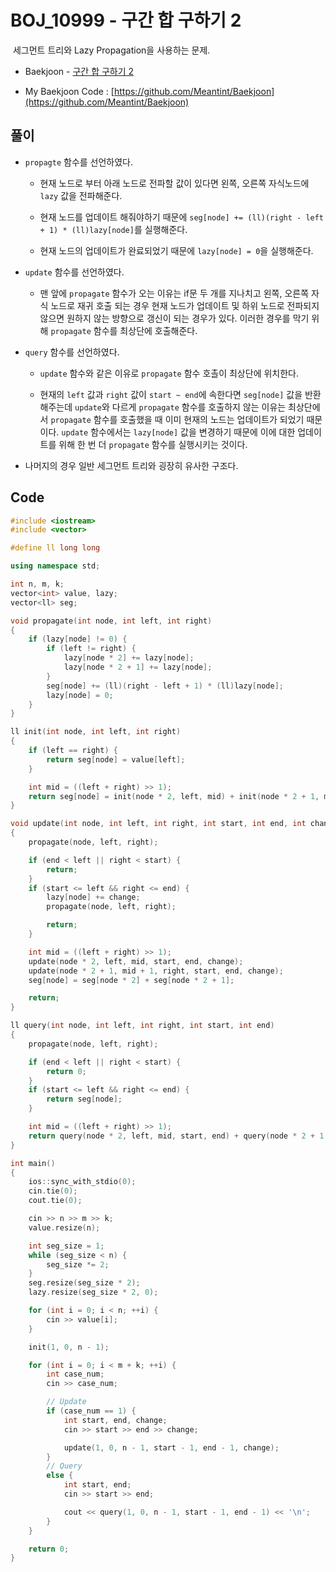 # BOJ_10999 - 구간 합 구하기 2

&nbsp;세그먼트 트리와 Lazy Propagation을 사용하는 문제.

- Baekjoon - [구간 합 구하기 2](https://www.acmicpc.net/problem/10999)

- My Baekjoon Code : [https://github.com/Meantint/Baekjoon](https://github.com/Meantint/Baekjoon)

## 풀이

- `propagte` 함수를 선언하였다.

  - 현재 노드로 부터 아래 노드로 전파할 값이 있다면 왼쪽, 오른쪽 자식노드에 `lazy` 값을 전파해준다.

  - 현재 노드를 업데이트 해줘야하기 때문에 `seg[node] += (ll)(right - left + 1) * (ll)lazy[node]`를 실행해준다.

  - 현재 노드의 업데이트가 완료되었기 때문에 `lazy[node] = 0`을 실행해준다.

- `update` 함수를 선언하였다.

  - 맨 앞에 `propagate` 함수가 오는 이유는 if문 두 개를 지나치고 왼쪽, 오른쪽 자식 노드로 재귀 호출 되는 경우 현재 노드가 업데이트 및 하위 노드로 전파되지 않으면 원하지 않는 방향으로 갱신이 되는 경우가 있다. 이러한 경우를 막기 위해 `propagate` 함수를 최상단에 호출해준다.

- `query` 함수를 선언하였다.

  - `update` 함수와 같은 이유로 `propagate` 함수 호촐이 최상단에 위치한다.

  - 현재의 `left` 값과 `right` 값이 `start ~ end`에 속한다면 `seg[node]` 값을 반환해주는데 `update`와 다르게 `propagate` 함수를 호출하지 않는 이유는 최상단에서 `propagate` 함수를 호출했을 때 이미 현재의 노드는 업데이트가 되었기 때문이다. `update` 함수에서는 `lazy[node]` 값을 변경하기 때문에 이에 대한 업데이트를 위해 한 번 더 `propagate` 함수를 실행시키는 것이다.

- 나머지의 경우 일반 세그먼트 트리와 굉장히 유사한 구조다.

## Code

```cpp
#include <iostream>
#include <vector>

#define ll long long

using namespace std;

int n, m, k;
vector<int> value, lazy;
vector<ll> seg;

void propagate(int node, int left, int right)
{
    if (lazy[node] != 0) {
        if (left != right) {
            lazy[node * 2] += lazy[node];
            lazy[node * 2 + 1] += lazy[node];
        }
        seg[node] += (ll)(right - left + 1) * (ll)lazy[node];
        lazy[node] = 0;
    }
}

ll init(int node, int left, int right)
{
    if (left == right) {
        return seg[node] = value[left];
    }

    int mid = ((left + right) >> 1);
    return seg[node] = init(node * 2, left, mid) + init(node * 2 + 1, mid + 1, right);
}

void update(int node, int left, int right, int start, int end, int change)
{
    propagate(node, left, right);

    if (end < left || right < start) {
        return;
    }
    if (start <= left && right <= end) {
        lazy[node] += change;
        propagate(node, left, right);

        return;
    }

    int mid = ((left + right) >> 1);
    update(node * 2, left, mid, start, end, change);
    update(node * 2 + 1, mid + 1, right, start, end, change);
    seg[node] = seg[node * 2] + seg[node * 2 + 1];

    return;
}

ll query(int node, int left, int right, int start, int end)
{
    propagate(node, left, right);

    if (end < left || right < start) {
        return 0;
    }
    if (start <= left && right <= end) {
        return seg[node];
    }

    int mid = ((left + right) >> 1);
    return query(node * 2, left, mid, start, end) + query(node * 2 + 1, mid + 1, right, start, end);
}

int main()
{
    ios::sync_with_stdio(0);
    cin.tie(0);
    cout.tie(0);

    cin >> n >> m >> k;
    value.resize(n);

    int seg_size = 1;
    while (seg_size < n) {
        seg_size *= 2;
    }
    seg.resize(seg_size * 2);
    lazy.resize(seg_size * 2, 0);

    for (int i = 0; i < n; ++i) {
        cin >> value[i];
    }

    init(1, 0, n - 1);

    for (int i = 0; i < m + k; ++i) {
        int case_num;
        cin >> case_num;

        // Update
        if (case_num == 1) {
            int start, end, change;
            cin >> start >> end >> change;

            update(1, 0, n - 1, start - 1, end - 1, change);
        }
        // Query
        else {
            int start, end;
            cin >> start >> end;

            cout << query(1, 0, n - 1, start - 1, end - 1) << '\n';
        }
    }

    return 0;
}
```
